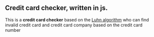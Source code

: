Credit card checker, written in js. 
---
This is a __credit card checker__ based on the [Luhn algorithm](https://en.wikipedia.org/wiki/Luhn_algorithm#Description) who can find invalid credit card and credit card company based on the credit card number
